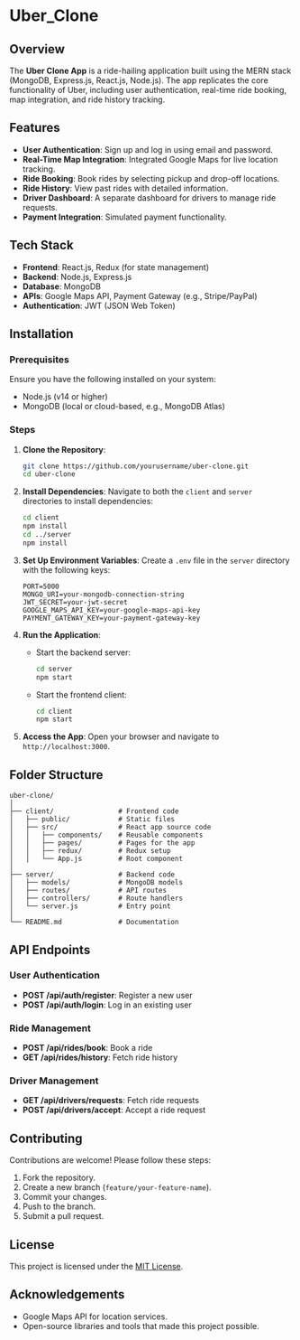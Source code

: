 # Uber_Clone


## Overview
The **Uber Clone App** is a ride-hailing application built using the MERN stack (MongoDB, Express.js, React.js, Node.js). The app replicates the core functionality of Uber, including user authentication, real-time ride booking, map integration, and ride history tracking.

## Features

- **User Authentication**: Sign up and log in using email and password.
- **Real-Time Map Integration**: Integrated Google Maps for live location tracking.
- **Ride Booking**: Book rides by selecting pickup and drop-off locations.
- **Ride History**: View past rides with detailed information.
- **Driver Dashboard**: A separate dashboard for drivers to manage ride requests.
- **Payment Integration**: Simulated payment functionality.

## Tech Stack

- **Frontend**: React.js, Redux (for state management)
- **Backend**: Node.js, Express.js
- **Database**: MongoDB
- **APIs**: Google Maps API, Payment Gateway (e.g., Stripe/PayPal)
- **Authentication**: JWT (JSON Web Token)

## Installation

### Prerequisites
Ensure you have the following installed on your system:
- Node.js (v14 or higher)
- MongoDB (local or cloud-based, e.g., MongoDB Atlas)

### Steps

1. **Clone the Repository**:
   ```bash
   git clone https://github.com/yourusername/uber-clone.git
   cd uber-clone
   ```

2. **Install Dependencies**:
   Navigate to both the `client` and `server` directories to install dependencies:
   ```bash
   cd client
   npm install
   cd ../server
   npm install
   ```

3. **Set Up Environment Variables**:
   Create a `.env` file in the `server` directory with the following keys:
   ```env
   PORT=5000
   MONGO_URI=your-mongodb-connection-string
   JWT_SECRET=your-jwt-secret
   GOOGLE_MAPS_API_KEY=your-google-maps-api-key
   PAYMENT_GATEWAY_KEY=your-payment-gateway-key
   ```

4. **Run the Application**:
   - Start the backend server:
     ```bash
     cd server
     npm start
     ```
   - Start the frontend client:
     ```bash
     cd client
     npm start
     ```

5. **Access the App**:
   Open your browser and navigate to `http://localhost:3000`.

## Folder Structure

```
uber-clone/
│
├── client/                # Frontend code
│   ├── public/            # Static files
│   ├── src/               # React app source code
│   │   ├── components/    # Reusable components
│   │   ├── pages/         # Pages for the app
│   │   ├── redux/         # Redux setup
│   │   └── App.js         # Root component
│
├── server/                # Backend code
│   ├── models/            # MongoDB models
│   ├── routes/            # API routes
│   ├── controllers/       # Route handlers
│   └── server.js          # Entry point
│
└── README.md              # Documentation
```

## API Endpoints

### User Authentication
- **POST /api/auth/register**: Register a new user
- **POST /api/auth/login**: Log in an existing user

### Ride Management
- **POST /api/rides/book**: Book a ride
- **GET /api/rides/history**: Fetch ride history

### Driver Management
- **GET /api/drivers/requests**: Fetch ride requests
- **POST /api/drivers/accept**: Accept a ride request

## Contributing
Contributions are welcome! Please follow these steps:
1. Fork the repository.
2. Create a new branch (`feature/your-feature-name`).
3. Commit your changes.
4. Push to the branch.
5. Submit a pull request.

## License
This project is licensed under the [MIT License](LICENSE).

## Acknowledgements
- Google Maps API for location services.
- Open-source libraries and tools that made this project possible.

